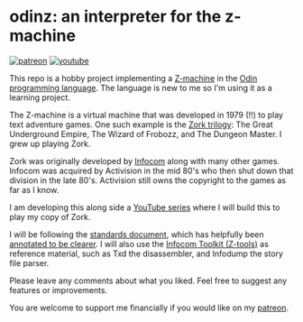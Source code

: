 # odinz: an interpreter for the z-machine

[![patreon](https://img.shields.io/badge/patreon-FF5441?style=for-the-badge&logo=Patreon)](Https://www.patreon.com/hughdavenport)
[![youtube](https://img.shields.io/badge/youtube-FF0000?style=for-the-badge&logo=youtube)](https://www.youtube.com/watch?v=d4Gjps5gIjw&list=PL5r5Q39GjMDfyTr-QAT0hU81j5ly1nTpB)

This repo is a hobby project implementing a [Z-machine](https://en.wikipedia.org/wiki/Z-machine) in the [Odin programming language](https://odin-lang.org/). The language is new to me so I'm using it as a learning project.

The Z-machine is a virtual machine that was developed in 1979 (!!) to play text adventure games. One such example is the [Zork trilogy](https://en.wikipedia.org/wiki/Zork): The Great Underground Empire, The Wizard of Frobozz, and The Dungeon Master. I grew up playing Zork.

Zork was originally developed by [Infocom](https://en.wikipedia.org/wiki/Infocom) along with many other games. Infocom was acquired by Activision in the mid 80's who then shut down that division in the late 80's. Activision still owns the copyright to the games as far as I know.

I am developing this along side a [YouTube series](https://www.youtube.com/watch?v=d4Gjps5gIjw&list=PL5r5Q39GjMDfyTr-QAT0hU81j5ly1nTpB) where I will build this to play my copy of Zork.

I will be following the [standards document](https://www.inform-fiction.org/zmachine/standards/current/overview.html), which has helpfully been [annotated to be clearer](https://zspec.jaredreisinger.com/). I will also use the [Infocom Toolkit (Z-tools)](https://inform-fiction.org/zmachine/ztools.html) as reference material, such as Txd the disassembler, and Infodump the story file parser.

Please leave any comments about what you liked. Feel free to suggest any features or improvements.

You are welcome to support me financially if you would like on my [patreon](https://www.patreon.com/hughdavenport).
